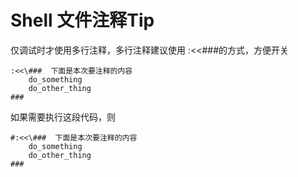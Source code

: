 # Shell 文件注释Tip


仅调试时才使用多行注释，多行注释建议使用 :<<\###的方式，方便开关

```
:<<\###  下面是本次要注释的内容
    do_something
    do_other_thing
###
```

如果需要执行这段代码，则

```
#:<<\###  下面是本次要注释的内容
    do_something
    do_other_thing
###
```
